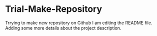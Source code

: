 # Trial-Make-Repository
Trrying to make new repository on Github
I am editing the README file. Adding some more details about the project description.
